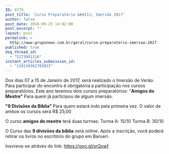 ```yaml
---
ID: 4779
post_title: 'Curso Preparatório &#8211; Imersão 2017'
author: false
post_date: 2016-09-25 14:02:00
post_excerpt: ""
layout: post
permalink: >
  http://www.gruponews.com.br/geral/curso-preparatorio-imersao-2017
published: true
dsq_thread_id:
  - "5173041116"
instant_articles_submission_id:
  - "110134362783823"
---
```

Dos dias 07 a 15 de Janeiro de 2017, será realizado o Imersão de Verão. Para participar do encontro é obrigatória a participação nos cursos preparatórios.
Este ano teremos dois cursos preparatórios:
"<strong>Amigos do Mestre"
</strong>Para quem já participou de algum imersão.

<strong>"9 Divisões da Bíblia"
</strong>Para quem estará indo pela primeira vez.
O valor de ambos os cursos será R$ 25,00

O curso <strong>amigos do mestre</strong> terá duas turmas:
Turma A: 15/10
Turma B: 30/10

O Curso das <strong>9 divisões da bíblia</strong> será online.
Após a inscrição, você poderá retirar os livros no escritório do grupo em Barueri.

Insvreva-se atráves do link: https://goo.gl/srQxwf
